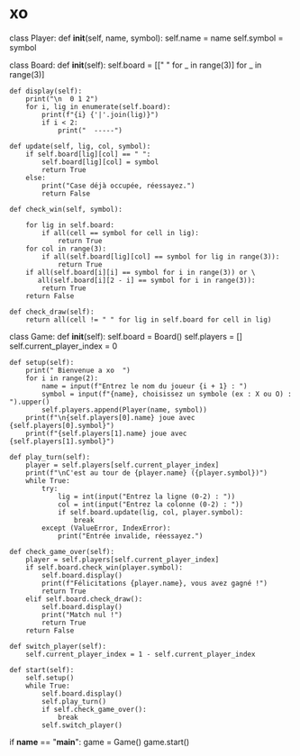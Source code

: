 # xo
class Player:
    def __init__(self, name, symbol):
        self.name = name
        self.symbol = symbol


class Board:
    def __init__(self):
        self.board = [[" " for _ in range(3)] for _ in range(3)]

    def display(self):
        print("\n  0 1 2")
        for i, lig in enumerate(self.board):
            print(f"{i} {'|'.join(lig)}")
            if i < 2:
                print("  -----")

    def update(self, lig, col, symbol):
        if self.board[lig][col] == " ":
            self.board[lig][col] = symbol
            return True
        else:
            print("Case déjà occupée, réessayez.")
            return False

    def check_win(self, symbol):
    
        for lig in self.board:
            if all(cell == symbol for cell in lig):
                return True
        for col in range(3):
            if all(self.board[lig][col] == symbol for lig in range(3)):
                return True
        if all(self.board[i][i] == symbol for i in range(3)) or \
           all(self.board[i][2 - i] == symbol for i in range(3)):
            return True
        return False

    def check_draw(self):
        return all(cell != " " for lig in self.board for cell in lig)


class Game:
    def __init__(self):
        self.board = Board()
        self.players = []
        self.current_player_index = 0

    def setup(self):
        print(" Bienvenue a xo  ")
        for i in range(2):
            name = input(f"Entrez le nom du joueur {i + 1} : ")
            symbol = input(f"{name}, choisissez un symbole (ex : X ou O) : ").upper()
            self.players.append(Player(name, symbol))
        print(f"\n{self.players[0].name} joue avec {self.players[0].symbol}")
        print(f"{self.players[1].name} joue avec {self.players[1].symbol}")

    def play_turn(self):
        player = self.players[self.current_player_index]
        print(f"\nC'est au tour de {player.name} ({player.symbol})")
        while True:
            try:
                lig = int(input("Entrez la ligne (0-2) : "))
                col = int(input("Entrez la colonne (0-2) : "))
                if self.board.update(lig, col, player.symbol):
                    break
            except (ValueError, IndexError):
                print("Entrée invalide, réessayez.")

    def check_game_over(self):
        player = self.players[self.current_player_index]
        if self.board.check_win(player.symbol):
            self.board.display()
            print(f"Félicitations {player.name}, vous avez gagné !")
            return True
        elif self.board.check_draw():
            self.board.display()
            print("Match nul !")
            return True
        return False

    def switch_player(self):
        self.current_player_index = 1 - self.current_player_index

    def start(self):
        self.setup()
        while True:
            self.board.display()
            self.play_turn()
            if self.check_game_over():
                break
            self.switch_player()


if __name__ == "__main__":
    game = Game()
    game.start()
